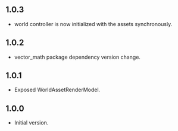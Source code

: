 ## 1.0.3

- world controller is now initialized with the assets synchronously.

## 1.0.2

- vector_math package dependency version change.

## 1.0.1

- Exposed WorldAssetRenderModel.

## 1.0.0

- Initial version.

